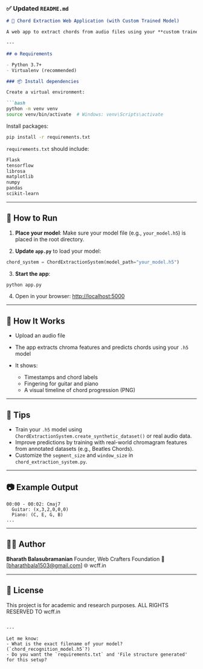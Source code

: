 ### ✅ Updated `README.md`

```markdown
# 🎵 Chord Extraction Web Application (with Custom Trained Model)

A web app to extract chords from audio files using your **custom trained neural network model** (`.h5`). It displays chord charts and visualizes the chord progression for both piano and guitar.

---

## ⚙️ Requirements

- Python 3.7+
- Virtualenv (recommended)

### 📦 Install dependencies

Create a virtual environment:

```bash
python -m venv venv
source venv/bin/activate  # Windows: venv\Scripts\activate
````

Install packages:

```bash
pip install -r requirements.txt
```

`requirements.txt` should include:

```txt
Flask
tensorflow
librosa
matplotlib
numpy
pandas
scikit-learn
```

---

## 🚀 How to Run

1. **Place your model**: Make sure your model file (e.g., `your_model.h5`) is placed in the root directory.

2. **Update `app.py`** to load your model:

```python
chord_system = ChordExtractionSystem(model_path="your_model.h5")
```

3. **Start the app**:

```bash
python app.py
```

4. Open in your browser: [http://localhost:5000](http://localhost:5000)

---

## 🧠 How It Works

* Upload an audio file
* The app extracts chroma features and predicts chords using your `.h5` model
* It shows:

  * Timestamps and chord labels
  * Fingering for guitar and piano
  * A visual timeline of chord progression (PNG)

---

## 🎯 Tips

* Train your `.h5` model using `ChordExtractionSystem.create_synthetic_dataset()` or real audio data.
* Improve predictions by training with real-world chromagram features from annotated datasets (e.g., Beatles Chords).
* Customize the `segment_size` and `window_size` in `chord_extraction_system.py`.

---

## 📷 Example Output

```
00:00 - 00:02: Cmaj7
  Guitar: (x,3,2,0,0,0)
  Piano: (C, E, G, B)
...
```

---

## 🧑‍💻 Author

**Bharath Balasubramanian**
Founder, Web Crafters Foundation
📧 [bharathbala1503@gmail.com]
🌐 wcff.in

---

## 📄 License

This project is for academic and research purposes.  ALL RIGHTS RESERVED TO wcff.in

```

---

Let me know:
- What is the exact filename of your model? (`chord_recognition_model.h5`?)
- Do you want the `requirements.txt` and 'File structure generated' for this setup?
```
